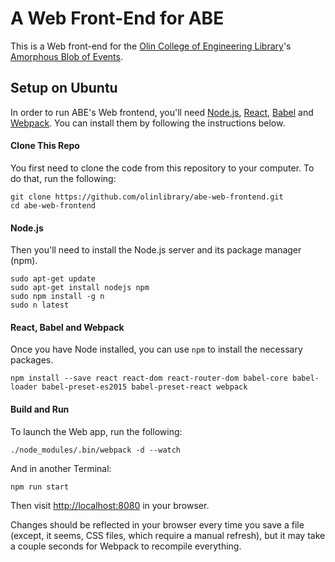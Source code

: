 # A Web Front-End for ABE
This is a Web front-end for the
[Olin College of Engineering Library](http://www.olin.build')'s
[Amorphous Blob of Events](https://github.com/olinlibrary/ABE).

## Setup on Ubuntu

In order to run ABE's Web frontend, you'll need [Node.js](https://nodejs.org/en/https://nodejs.org/en/),
[React](https://facebook.github.io/react/), [Babel](https://babeljs.io/) and [Webpack](https://webpack.js.org/).
You can install them by following the instructions below.

#### Clone This Repo

You first need to clone the code from this repository to your computer. To do that, run the following:

    git clone https://github.com/olinlibrary/abe-web-frontend.git
    cd abe-web-frontend

#### Node.js

Then you'll need to install the Node.js server and its package manager (npm).

    sudo apt-get update
    sudo apt-get install nodejs npm
    sudo npm install -g n
    sudo n latest

#### React, Babel and Webpack

Once you have Node installed, you can use `npm` to install the necessary packages.

    npm install --save react react-dom react-router-dom babel-core babel-loader babel-preset-es2015 babel-preset-react webpack

#### Build and Run

To launch the Web app, run the following:

    ./node_modules/.bin/webpack -d --watch

And in another Terminal:

    npm run start

Then visit [http://localhost:8080](http://localhost:8080) in your browser.

Changes should be reflected in your browser every time you save a file (except, it seems, CSS files, which require a manual refresh),
but it may take a couple seconds for Webpack to recompile everything.
